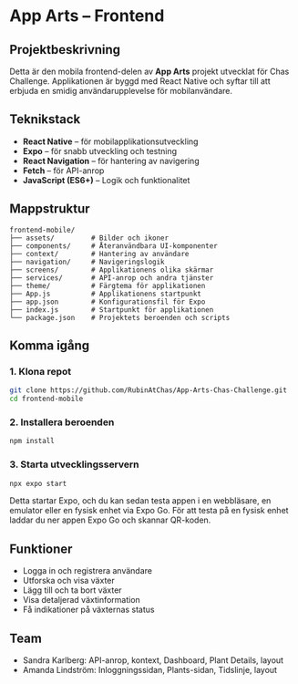 # App Arts – Frontend

## Projektbeskrivning

Detta är den mobila frontend-delen av **App Arts** projekt utvecklat för Chas Challenge. Applikationen är byggd med React Native och syftar till att erbjuda en smidig användarupplevelse för mobilanvändare.

## Teknikstack

- **React Native** – för mobilapplikationsutveckling  
- **Expo** – för snabb utveckling och testning  
- **React Navigation** – för hantering av navigering  
- **Fetch** – för API-anrop  
- **JavaScript (ES6+)** – Logik och funktionalitet 

## Mappstruktur

```text
frontend-mobile/
├── assets/         # Bilder och ikoner
├── components/     # Återanvändbara UI-komponenter
├── context/        # Hantering av användare
├── navigation/     # Navigeringslogik
├── screens/        # Applikationens olika skärmar
├── services/       # API-anrop och andra tjänster
├── theme/          # Färgtema för applikationen
├── App.js          # Applikationens startpunkt
├── app.json        # Konfigurationsfil för Expo
├── index.js        # Startpunkt för applikationen
└── package.json    # Projektets beroenden och scripts
```

## Komma igång

### 1. Klona repot

```bash
git clone https://github.com/RubinAtChas/App-Arts-Chas-Challenge.git
cd frontend-mobile
```

### 2. Installera beroenden

```bash
npm install
```

### 3. Starta utvecklingsservern

```bash
npx expo start
```

Detta startar Expo, och du kan sedan testa appen i en webbläsare, en emulator eller en fysisk enhet via Expo Go. För att testa på en fysisk enhet laddar du ner appen Expo Go och skannar QR-koden.

## Funktioner

- Logga in och registrera användare
- Utforska och visa växter
- Lägg till och ta bort växter
- Visa detaljerad växtinformation
- Få indikationer på växternas status

## Team

- Sandra Karlberg: API-anrop, kontext, Dashboard, Plant Details, layout
- Amanda Lindström: Inloggningssidan, Plants-sidan, Tidslinje, layout
